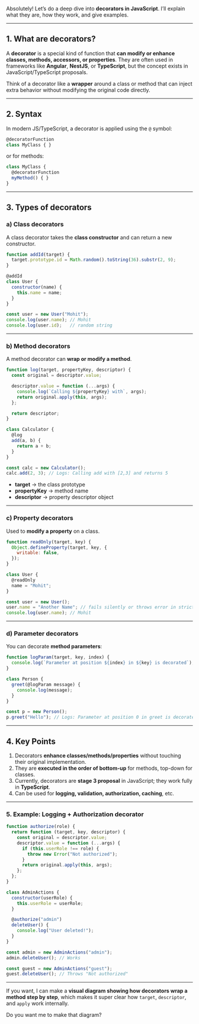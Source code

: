 Absolutely! Let’s do a deep dive into **decorators in JavaScript**. I’ll explain what they are, how they work, and give examples.

---

## **1. What are decorators?**

A **decorator** is a special kind of function that **can modify or enhance classes, methods, accessors, or properties**. They are often used in frameworks like **Angular**, **NestJS**, or **TypeScript**, but the concept exists in JavaScript/TypeScript proposals.

Think of a decorator like a **wrapper** around a class or method that can inject extra behavior without modifying the original code directly.

---

## **2. Syntax**

In modern JS/TypeScript, a decorator is applied using the `@` symbol:

```js
@decoratorFunction
class MyClass { }
```

or for methods:

```js
class MyClass {
  @decoratorFunction
  myMethod() { }
}
```

---

## **3. Types of decorators**

### **a) Class decorators**

A class decorator takes the **class constructor** and can return a new constructor.

```js
function addId(target) {
  target.prototype.id = Math.random().toString(36).substr(2, 9);
}

@addId
class User {
  constructor(name) {
    this.name = name;
  }
}

const user = new User("Mohit");
console.log(user.name); // Mohit
console.log(user.id);   // random string
```

---

### **b) Method decorators**

A method decorator can **wrap or modify a method**.

```js
function log(target, propertyKey, descriptor) {
  const original = descriptor.value;

  descriptor.value = function (...args) {
    console.log(`Calling ${propertyKey} with`, args);
    return original.apply(this, args);
  };

  return descriptor;
}

class Calculator {
  @log
  add(a, b) {
    return a + b;
  }
}

const calc = new Calculator();
calc.add(2, 3); // Logs: Calling add with [2,3] and returns 5
```

* **target** → the class prototype
* **propertyKey** → method name
* **descriptor** → property descriptor object

---

### **c) Property decorators**

Used to **modify a property** on a class.

```js
function readOnly(target, key) {
  Object.defineProperty(target, key, {
    writable: false,
  });
}

class User {
  @readOnly
  name = "Mohit";
}

const user = new User();
user.name = "Another Name"; // fails silently or throws error in strict mode
console.log(user.name); // Mohit
```

---

### **d) Parameter decorators**

You can decorate **method parameters**:

```js
function logParam(target, key, index) {
  console.log(`Parameter at position ${index} in ${key} is decorated`);
}

class Person {
  greet(@logParam message) {
    console.log(message);
  }
}

const p = new Person();
p.greet("Hello"); // Logs: Parameter at position 0 in greet is decorated
```

---

## **4. Key Points**

1. Decorators **enhance classes/methods/properties** without touching their original implementation.
2. They are **executed in the order of bottom-up** for methods, top-down for classes.
3. Currently, decorators are **stage 3 proposal** in JavaScript; they work fully in **TypeScript**.
4. Can be used for **logging, validation, authorization, caching**, etc.

---

### **5. Example: Logging + Authorization decorator**

```js
function authorize(role) {
  return function (target, key, descriptor) {
    const original = descriptor.value;
    descriptor.value = function (...args) {
      if (this.userRole !== role) {
        throw new Error("Not authorized");
      }
      return original.apply(this, args);
    };
  };
}

class AdminActions {
  constructor(userRole) {
    this.userRole = userRole;
  }

  @authorize("admin")
  deleteUser() {
    console.log("User deleted!");
  }
}

const admin = new AdminActions("admin");
admin.deleteUser(); // Works

const guest = new AdminActions("guest");
guest.deleteUser(); // Throws "Not authorized"
```

---

If you want, I can make a **visual diagram showing how decorators wrap a method step by step**, which makes it super clear how `target`, `descriptor`, and `apply` work internally.

Do you want me to make that diagram?

